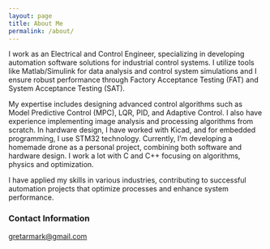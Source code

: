 ```yaml
---
layout: page
title: About Me
permalink: /about/
---
```


I work as an Electrical and Control Engineer, specializing in developing automation software solutions for industrial control systems. I utilize tools like Matlab/Simulink for data analysis and control system simulations and I ensure robust performance through Factory Acceptance Testing (FAT) and System Acceptance Testing (SAT).

My expertise includes designing advanced control algorithms such as Model Predictive Control (MPC), LQR, PID, and Adaptive Control. I also have experience implementing image analysis and processing algorithms from scratch. In hardware design, I have worked with Kicad, and for embedded programming, I use STM32 technology. Currently, I’m developing a homemade drone as a personal project, combining both software and hardware design. I work a lot with C and C++ focusing on algorithms, physics and optimization.

I have applied my skills in various industries, contributing to successful automation projects that optimize processes and enhance system performance.

### Contact Information

[gretarmark@gmail.com](mailto:gretarmark@gmail.com)
